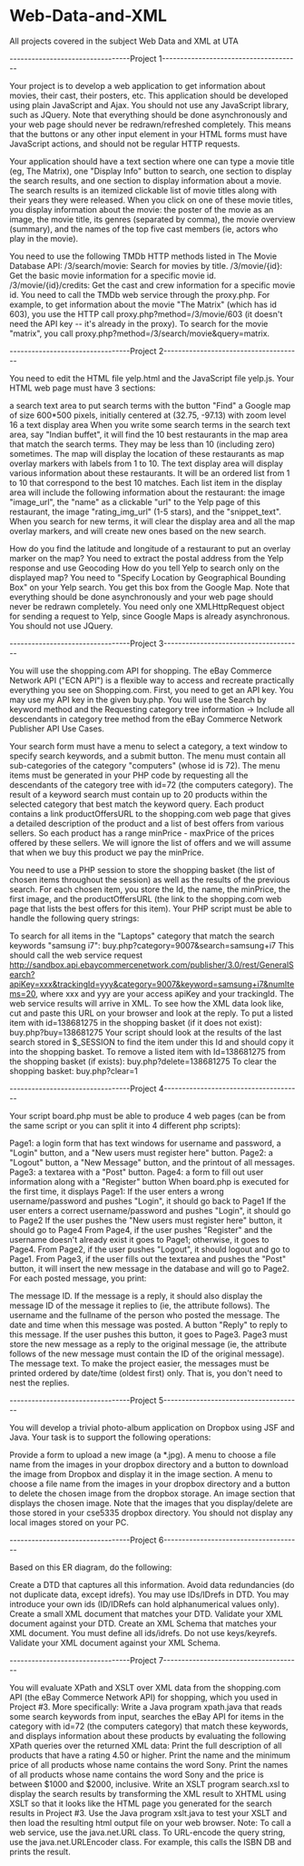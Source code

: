 # Web-Data-and-XML
All projects covered in the subject Web Data and XML at UTA


---------------------------------Project 1--------------------------------------

Your project is to develop a web application to get information about movies, their cast, their posters, etc. This application should be developed using plain JavaScript and Ajax. You should not use any JavaScript library, such as JQuery. Note that everything should be done asynchronously and your web page should never be redrawn/refreshed completely. This means that the buttons or any other input element in your HTML forms must have JavaScript actions, and should not be regular HTTP requests.

Your application should have a text section where one can type a movie title (eg, The Matrix), one "Display Info" button to search, one section to display the search results, and one section to display information about a movie. The search results is an itemized clickable list of movie titles along with their years they were released. When you click on one of these movie titles, you display information about the movie: the poster of the movie as an image, the movie title, its genres (separated by comma), the movie overview (summary), and the names of the top five cast members (ie, actors who play in the movie).

You need to use the following TMDb HTTP methods listed in The Movie Database API:
/3/search/movie: Search for movies by title.
/3/movie/{id}: Get the basic movie information for a specific movie id.
/3/movie/{id}/credits: Get the cast and crew information for a specific movie id.
You need to call the TMDb web service through the proxy.php. For example, to get information about the movie "The Matrix" (which has id 603), you use the HTTP call proxy.php?method=/3/movie/603 (it doesn't need the API key -- it's already in the proxy). To search for the movie "matrix", you call proxy.php?method=/3/search/movie&query=matrix.


---------------------------------Project 2--------------------------------------

You need to edit the HTML file yelp.html and the JavaScript file yelp.js. Your HTML web page must have 3 sections:

a search text area to put search terms with the button "Find"
a Google map of size 600*500 pixels, initially centered at (32.75, -97.13) with zoom level 16
a text display area
When you write some search terms in the search text area, say "Indian buffet", it will find the 10 best restaurants in the map area that match the search terms. They may be less than 10 (including zero) sometimes. The map will display the location of these restaurants as map overlay markers with labels from 1 to 10. The text display area will display various information about these restaurants. It will be an ordered list from 1 to 10 that correspond to the best 10 matches. Each list item in the display area will include the following information about the restaurant: the image "image_url", the "name" as a clickable "url" to the Yelp page of this restaurant, the image "rating_img_url" (1-5 stars), and the "snippet_text". When you search for new terms, it will clear the display area and all the map overlay markers, and will create new ones based on the new search.

How do you find the latitude and longitude of a restaurant to put an overlay marker on the map? You need to extract the postal address from the Yelp response and use Geocoding
How do you tell Yelp to search only on the displayed map? You need to "Specify Location by Geographical Bounding Box" on your Yelp search. You get this box from the Google Map.
Note that everything should be done asynchronously and your web page should never be redrawn completely. You need only one XMLHttpRequest object for sending a request to Yelp, since Google Maps is already asynchronous. You should not use JQuery.

---------------------------------Project 3--------------------------------------

You will use the shopping.com API for shopping. The eBay Commerce Network API ("ECN API") is a flexible way to access and recreate practically everything you see on Shopping.com. First, you need to get an API key. You may use my API key in the given buy.php. You will use the Search by keyword method and the Requesting category tree information -> Include all descendants in category tree method from the eBay Commerce Network Publisher API Use Cases.

Your search form must have a menu to select a category, a text window to specify search keywords, and a submit button. The menu must contain all sub-categories of the category "computers" (whose id is 72). The menu items must be generated in your PHP code by requesting all the descendants of the category tree with id=72 (the computers category). The result of a keyword search must contain up to 20 products within the selected category that best match the keyword query. Each product contains a link productOffersURL to the shopping.com web page that gives a detailed description of the product and a list of best offers from various sellers. So each product has a range minPrice - maxPrice of the prices offered by these sellers. We will ignore the list of offers and we will assume that when we buy this product we pay the minPrice.

You need to use a PHP session to store the shopping basket (the list of chosen items throughout the session) as well as the results of the previous search. For each chosen item, you store the Id, the name, the minPrice, the first image, and the productOffersURL (the link to the shopping.com web page that lists the best offers for this item). Your PHP script must be able to handle the following query strings:

To search for all items in the "Laptops" category that match the search keywords "samsung i7":
buy.php?category=9007&search=samsung+i7
This should call the web service request http://sandbox.api.ebaycommercenetwork.com/publisher/3.0/rest/GeneralSearch?apiKey=xxx&trackingId=yyy&category=9007&keyword=samsung+i7&numItems=20, where xxx and yyy are your access apiKey and your trackingId. The web service results will arrive in XML. To see how the XML data look like, cut and paste this URL on your browser and look at the reply.
To put a listed item with id=138681275 in the shopping basket (if it does not exist):
buy.php?buy=138681275
Your script should look at the results of the last search stored in $_SESSION to find the item under this Id and should copy it into the shopping basket.
To remove a listed item with Id=138681275 from the shopping basket (if exists):
buy.php?delete=138681275
To clear the shopping basket:
buy.php?clear=1

---------------------------------Project 4--------------------------------------

Your script board.php must be able to produce 4 web pages (can be from the same script or you can split it into 4 different php scripts):

Page1: a login form that has text windows for username and password, a "Login" button, and a "New users must register here" button.
Page2: a "Logout" button, a "New Message" button, and the printout of all messages.
Page3: a textarea with a "Post" button.
Page4: a form to fill out user information along with a "Register" button
When board.php is executed for the first time, it displays Page1:
If the user enters a wrong username/password and pushes "Login", it should go back to Page1
If the user enters a correct username/password and pushes "Login", it should go to Page2
If the user pushes the "New users must register here" button, it should go to Page4
From Page4, if the user pushes "Register" and the username doesn't already exist it goes to Page1; otherwise, it goes to Page4.
From Page2, if the user pushes "Logout", it should logout and go to Page1.
From Page3, if the user fills out the textarea and pushes the "Post" button, it will insert the new message in the database and will go to Page2.
For each posted message, you print:

The message ID. If the message is a reply, it should also display the message ID of the message it replies to (ie, the attribute follows).
The username and the fullname of the person who posted the message.
The date and time when this message was posted.
A button "Reply" to reply to this message. If the user pushes this button, it goes to Page3. Page3 must store the new message as a reply to the original message (ie, the attribute follows of the new message must contain the ID of the original message).
The message text.
To make the project easier, the messages must be printed ordered by date/time (oldest first) only. That is, you don't need to nest the replies.

---------------------------------Project 5--------------------------------------

You will develop a trivial photo-album application on Dropbox using JSF and Java. Your task is to support the following operations:

Provide a form to upload a new image (a *.jpg).
A menu to choose a file name from the images in your dropbox directory and a button to download the image from Dropbox and display it in the image section.
A menu to choose a file name from the images in your dropbox directory and a button to delete the chosen image from the dropbox storage.
An image section that displays the chosen image.
Note that the images that you display/delete are those stored in your cse5335 dropbox directory. You should not display any local images stored on your PC.

---------------------------------Project 6--------------------------------------

Based on this ER diagram, do the following:

Create a DTD that captures all this information. Avoid data redundancies (do not duplicate data, except idrefs). You may use IDs/IDrefs in DTD. You may introduce your own ids (ID/IDRefs can hold alphanumerical values only).
Create a small XML document that matches your DTD.
Validate your XML document against your DTD.
Create an XML Schema that matches your XML document. You must define all ids/idrefs. Do not use keys/keyrefs.
Validate your XML document against your XML Schema.

---------------------------------Project 7--------------------------------------

You will evaluate XPath and XSLT over XML data from the shopping.com API (the eBay Commerce Network API) for shopping, which you used in Project #3. More specifically:
Write a Java program xpath.java that reads some search keywords from input, searches the eBay API for items in the category with id=72 (the computers category) that match these keywords, and displays information about these products by evaluating the following XPath queries over the returned XML data:
Print the full description of all products that have a rating 4.50 or higher.
Print the name and the minimum price of all products whose name contains the word Sony.
Print the names of all products whose name contains the word Sony and the price is between $1000 and $2000, inclusive.
Write an XSLT program search.xsl to display the search results by transforming the XML result to XHTML using XSLT so that it looks like the HTML page you generated for the search results in Project #3. Use the Java program xslt.java to test your XSLT and then load the resulting html output file on your web browser.
Note: To call a web service, use the java.net.URL class. To URL-encode the query string, use the java.net.URLEncoder class. For example, this calls the ISBN DB and prints the result.


